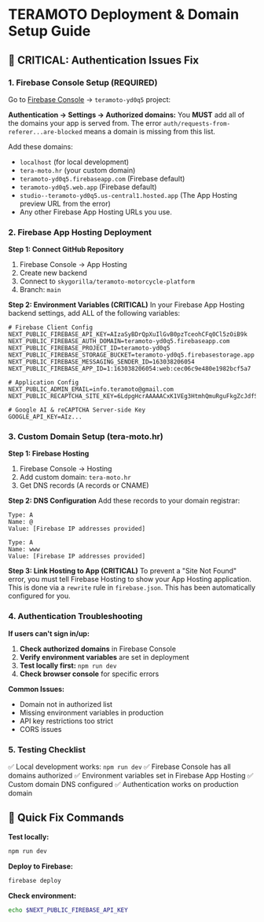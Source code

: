 # TERAMOTO Deployment & Domain Setup Guide

## 🚨 CRITICAL: Authentication Issues Fix

### 1. Firebase Console Setup (REQUIRED)
Go to [Firebase Console](https://console.firebase.google.com) → `teramoto-yd0q5` project:

**Authentication → Settings → Authorized domains:**
You **MUST** add all of the domains your app is served from. The error `auth/requests-from-referer...are-blocked` means a domain is missing from this list.

Add these domains:
- `localhost` (for local development)
- `tera-moto.hr` (your custom domain)
- `teramoto-yd0q5.firebaseapp.com` (Firebase default)
- `teramoto-yd0q5.web.app` (Firebase default)
- `studio--teramoto-yd0q5.us-central1.hosted.app` (The App Hosting preview URL from the error)
- Any other Firebase App Hosting URLs you use.

### 2. Firebase App Hosting Deployment

**Step 1: Connect GitHub Repository**
1. Firebase Console → App Hosting
2. Create new backend
3. Connect to `skygorilla/teramoto-motorcycle-platform`
4. Branch: `main`

**Step 2: Environment Variables (CRITICAL)**
In your Firebase App Hosting backend settings, add ALL of the following variables:
```
# Firebase Client Config
NEXT_PUBLIC_FIREBASE_API_KEY=AIzaSyBDrQpXuIlGvB0pzTceohCFq0Cl5zOiB9k
NEXT_PUBLIC_FIREBASE_AUTH_DOMAIN=teramoto-yd0q5.firebaseapp.com
NEXT_PUBLIC_FIREBASE_PROJECT_ID=teramoto-yd0q5
NEXT_PUBLIC_FIREBASE_STORAGE_BUCKET=teramoto-yd0q5.firebasestorage.app
NEXT_PUBLIC_FIREBASE_MESSAGING_SENDER_ID=163038206054
NEXT_PUBLIC_FIREBASE_APP_ID=1:163038206054:web:cec06c9e480e1982bcf5a7

# Application Config
NEXT_PUBLIC_ADMIN_EMAIL=info.teramoto@gmail.com
NEXT_PUBLIC_RECAPTCHA_SITE_KEY=6LdpgHcrAAAAACxK1VEg3HtmhQmuRguFkgZcJdfS

# Google AI & reCAPTCHA Server-side Key
GOOGLE_API_KEY=AIz...
```

### 3. Custom Domain Setup (tera-moto.hr)

**Step 1: Firebase Hosting**
1. Firebase Console → Hosting
2. Add custom domain: `tera-moto.hr`
3. Get DNS records (A records or CNAME)

**Step 2: DNS Configuration**
Add these records to your domain registrar:
```
Type: A
Name: @
Value: [Firebase IP addresses provided]

Type: A  
Name: www
Value: [Firebase IP addresses provided]
```

**Step 3: Link Hosting to App (CRITICAL)**
To prevent a "Site Not Found" error, you must tell Firebase Hosting to show your App Hosting application. This is done via a `rewrite` rule in `firebase.json`. This has been automatically configured for you.

### 4. Authentication Troubleshooting

**If users can't sign in/up:**

1. **Check authorized domains** in Firebase Console
2. **Verify environment variables** are set in deployment
3. **Test locally first:** `npm run dev`
4. **Check browser console** for specific errors

**Common Issues:**
- Domain not in authorized list
- Missing environment variables in production
- API key restrictions too strict
- CORS issues

### 5. Testing Checklist

✅ Local development works: `npm run dev`
✅ Firebase Console has all domains authorized
✅ Environment variables set in Firebase App Hosting
✅ Custom domain DNS configured
✅ Authentication works on production domain

## 🔧 Quick Fix Commands

**Test locally:**
```bash
npm run dev
```

**Deploy to Firebase:**
```bash
firebase deploy
```

**Check environment:**
```bash
echo $NEXT_PUBLIC_FIREBASE_API_KEY
```
